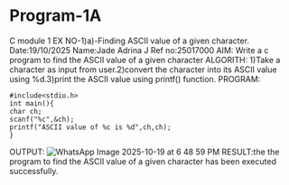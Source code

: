 # Program-1A
C module 1
EX NO-1)a)-Finding ASCII value of a given character.
Date:19/10/2025
Name:Jade Adrina J
Ref no:25017000
AIM: Write a c program to find the ASCII value of a given character
ALGORITH:
1)Take a character as input from user.2)convert the character into its ASCII value using %d.3)print the ASCII value using printf() function.
PROGRAM:
```
#include<stdio.h>
int main(){
char ch;
scanf("%c",&ch);
printf("ASCII value of %c is %d",ch,ch);
}
```
OUTPUT:
![WhatsApp Image 2025-10-19 at 6 48 59 PM](https://github.com/user-attachments/assets/aca673dc-3dc7-4bfa-a4ad-b2f1a79b74ae)
RESULT:the the program to find the ASCII value of a given character has been executed successfully.

